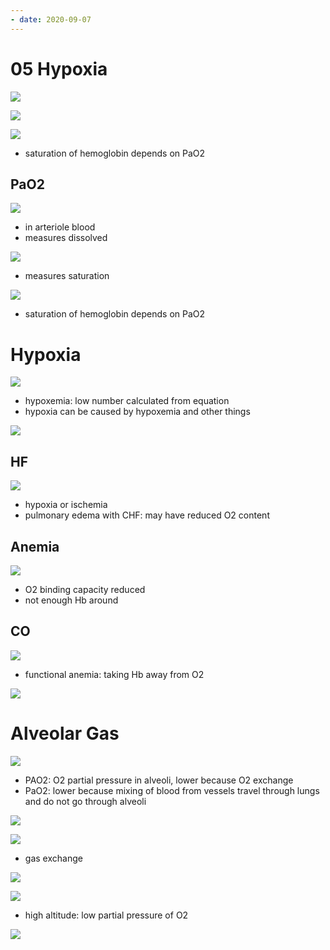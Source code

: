 ```yaml
---
- date: 2020-09-07
---
```


# 05 Hypoxia

<!-- O2 delivery to tissues components -->

![](https://photos.thisispiggy.com/file/wikiFiles/MpanbtB.jpg)

![](https://photos.thisispiggy.com/file/wikiFiles/KoHfhrc.jpg)

![](https://photos.thisispiggy.com/file/wikiFiles/k8MAr7U.jpg)

- saturation of hemoglobin depends on PaO2

## PaO2

<!-- PaO2 is. Measurement and calculation of O2 in blood ways -->

![](https://photos.thisispiggy.com/file/wikiFiles/hM1G8od.jpg)

- in arteriole blood
- measures dissolved

![](https://photos.thisispiggy.com/file/wikiFiles/bbKH9vJ.jpg)

- measures saturation

![](https://photos.thisispiggy.com/file/wikiFiles/k8MAr7U.jpg)

- saturation of hemoglobin depends on PaO2

# Hypoxia

<!-- hypoxemia, hypoxia, ischemia differences -->

![](https://photos.thisispiggy.com/file/wikiFiles/iICPQdv.jpg)

- hypoxemia: low number calculated from equation
- hypoxia can be caused by hypoxemia and other things

<!-- hypoxia causes, mechanisms -->

![](https://photos.thisispiggy.com/file/wikiFiles/GaJ24jZ.jpg)

## HF

![](https://photos.thisispiggy.com/file/wikiFiles/4sKALyh.jpg)

- hypoxia or ischemia
- pulmonary edema with CHF: may have reduced O2 content

## Anemia

![](https://photos.thisispiggy.com/file/wikiFiles/OjRLdSr.jpg)

- O2 binding capacity reduced
- not enough Hb around

## CO

![](https://photos.thisispiggy.com/file/wikiFiles/v1mBbdh.jpg)

- functional anemia: taking Hb away from O2

![](https://photos.thisispiggy.com/file/wikiFiles/jEbeywH.jpg)

# Alveolar Gas

<!-- partial pressure of O2 inspired, alveolar, arterial, symbols -->

![](https://photos.thisispiggy.com/file/wikiFiles/gzZuud7.jpg)

- PAO2: O2 partial pressure in alveoli, lower because O2 exchange
- PaO2: lower because mixing of blood from vessels travel through lungs and do not go through alveoli

![](https://photos.thisispiggy.com/file/wikiFiles/eEdeBT6.jpg)

<!-- alveolar gas equation. How to find A-a gradient -->

![](https://photos.thisispiggy.com/file/wikiFiles/fIXD8HS.jpg)

- gas exchange

![](https://photos.thisispiggy.com/file/wikiFiles/czDn7lb.jpg)

<!-- normal vs high A-a gradient causes -->

![](https://photos.thisispiggy.com/file/wikiFiles/3fvg433.jpg)

- high altitude: low partial pressure of O2

![](https://photos.thisispiggy.com/file/wikiFiles/DCTRJrl.jpg)
